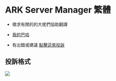 



# ARK Server Manager 繁體

- 徵求有閒的的大佬們協助翻譯

- [我的巴哈](https://forum.gamer.com.tw/C.php?bsn=28423&snA=7714&tnum=1&subbsn=1) 
- 有出錯或建議 [點擊這來投訴](https://github.com/Zaphkeil/ARK-Globalzh-TW/issues/new)
## 投訴格式
![](https://truth.bahamut.com.tw/s01/202110/65f47bbd37a55b1abb5b102751c55711.PNG)



